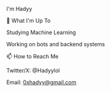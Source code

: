 I'm Hadyy

🌱 What I'm Up To





Studying Machine Learning



Working on bots and backend systems

📫 How to Reach Me





Twitter/X: @Hadyylol



Email: 0xhadyy@gmail.com
